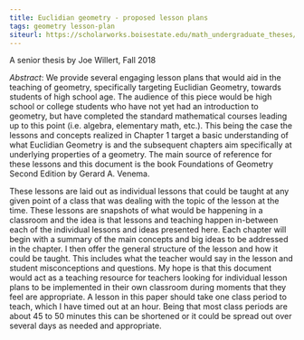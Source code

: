 ```yaml
---
title: Euclidian geometry - proposed lesson plans
tags: geometry lesson-plan
siteurl: https://scholarworks.boisestate.edu/math_undergraduate_theses/9/
---
```


A senior thesis by Joe Willert, Fall 2018<!--more-->

*Abstract*: We provide several engaging lesson plans that would aid in the teaching of geometry, specifically targeting Euclidian Geometry, towards students of high school age. The audience of this piece would be high school or college students who have not yet had an introduction to geometry, but have completed the standard mathematical courses leading up to this point (i.e. algebra, elementary math, etc.). This being the case the lessons and concepts realized in Chapter 1 target a basic understanding of what Euclidian Geometry is and the subsequent chapters aim specifically at underlying properties of a geometry. The main source of reference for these lessons and this document is the book Foundations of Geometry Second Edition by Gerard A. Venema.

These lessons are laid out as individual lessons that could be taught at any given point of a class that was dealing with the topic of the lesson at the time. These lessons are snapshots of what would be happening in a classroom and the idea is that lessons and teaching happen in-between each of the individual lessons and ideas presented here. Each chapter will begin with a summary of the main concepts and big ideas to be addressed in the chapter. I then offer the general structure of the lesson and how it could be taught. This includes what the teacher would say in the lesson and student misconceptions and questions. My hope is that this document would act as a teaching resource for teachers looking for individual lesson plans to be implemented in their own classroom during moments that they feel are appropriate. A lesson in this paper should take one class period to teach, which I have timed out at an hour. Being that most class periods are about 45 to 50 minutes this can be shortened or it could be spread out over several days as needed and appropriate.